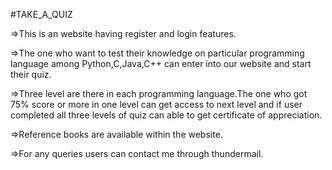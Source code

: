 #TAKE_A_QUIZ


=>This is an website having register and login features.


=>The one who want to test their knowledge on particular programming language among Python,C,Java,C++ can enter into our website and start their quiz.


=>Three level are there in each programming language.The one who got 75% score or more in one level can get access to next level and if user completed all three levels of quiz can able to get certificate of appreciation.


=>Reference books are available within the website.


=>For any queries users can contact me through thundermail.
